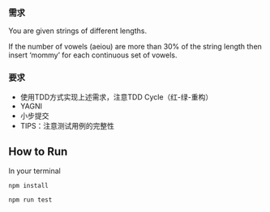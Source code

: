 ### 需求
You are given strings of different lengths.

If the number of vowels (aeiou) are more than 30% of the string length
then insert ‘mommy’ for each continuous set of vowels.

### 要求
- 使用TDD方式实现上述需求，注意TDD Cycle（红-绿-重构）
- YAGNI
- 小步提交
- TIPS：注意测试用例的完整性


## How to Run
In your terminal

`npm install`

`npm run test`
